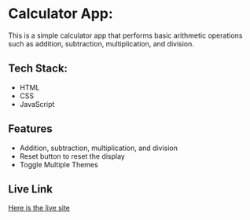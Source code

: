 # Calculator App:

This is a simple calculator app that performs basic arithmetic operations such as addition, subtraction, multiplication, and division.

## Tech Stack:

- HTML
- CSS
- JavaScript

## Features

- Addition, subtraction, multiplication, and division
- Reset button to reset the display
- Toggle Multiple Themes
## Live Link

[Here is the live site](https://balibhadracalculator.netlify.app/)
